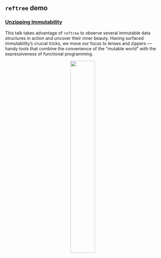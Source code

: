 ## `reftree` demo

### [Unzipping Immutability](immutability.md)

This talk takes advantage of `reftree` to observe several immutable data structures in action
and uncover their inner beauty. Having surfaced immutability’s crucial tricks,
we move our focus to lenses and zippers — handy tools that combine
the convenience of the “mutable world” with the expressiveness of functional programming.

<p align="center">
  <a href="immutability.md">
    <img src="images/immutability/data/queue.gif" width="40%" />
  </a>
</p>
